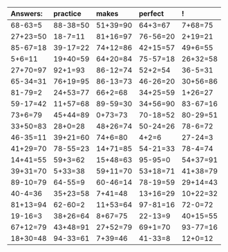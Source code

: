 | Answers: | practice | makes | perfect | ! |
| :--- | :--- | :--- | :--- | :--- |
| 68-63=5 | 88-38=50 | 51+39=90 | 64+3=67 | 7+68=75 | 
| 27+23=50 | 18-7=11 | 81+16=97 | 76-56=20 | 2+19=21 | 
| 85-67=18 | 39-17=22 | 74+12=86 | 42+15=57 | 49+6=55 | 
| 5+6=11 | 19+40=59 | 64+20=84 | 75-57=18 | 26+32=58 | 
| 27+70=97 | 92+1=93 | 86-12=74 | 52+2=54 | 36-5=31 | 
| 65-34=31 | 76+19=95 | 86-13=73 | 46-26=20 | 30+56=86 | 
| 81-79=2 | 24+53=77 | 66+2=68 | 34+25=59 | 1+26=27 | 
| 59-17=42 | 11+57=68 | 89-59=30 | 34+56=90 | 83-67=16 | 
| 73+6=79 | 45+44=89 | 0+73=73 | 70-18=52 | 80-29=51 | 
| 33+50=83 | 28+0=28 | 48+26=74 | 50-24=26 | 78-6=72 | 
| 46-35=11 | 39+21=60 | 74+6=80 | 4+2=6 | 27-24=3 | 
| 41+29=70 | 78-55=23 | 14+71=85 | 54-21=33 | 78-4=74 | 
| 14+41=55 | 59+3=62 | 15+48=63 | 95-95=0 | 54+37=91 | 
| 39+31=70 | 5+33=38 | 59+11=70 | 53+18=71 | 41+38=79 | 
| 89-10=79 | 64-55=9 | 60-46=14 | 78-19=59 | 29+14=43 | 
| 40-4=36 | 35+23=58 | 7+41=48 | 13+16=29 | 10+22=32 | 
| 81+13=94 | 62-60=2 | 11+53=64 | 97-81=16 | 72-0=72 | 
| 19-16=3 | 38+26=64 | 8+67=75 | 22-13=9 | 40+15=55 | 
| 67+12=79 | 43+48=91 | 27+52=79 | 69+1=70 | 93-77=16 | 
| 18+30=48 | 94-33=61 | 7+39=46 | 41-33=8 | 12+0=12 | 
